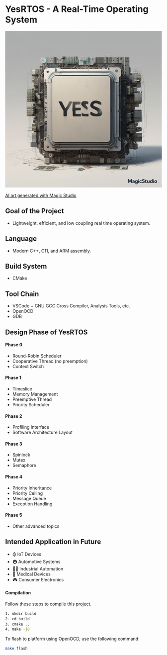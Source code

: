 # YesRTOS - A Real-Time Operating System

![alt text](/docs/images/github_profile.jpg)

[AI art generated with Magic Studio](https://magicstudio.com/ai-art-generator/)

## Goal of the Project
* Lightweight, efficient, and low coupling real time operating system.

## Language
* Modern C++, C11, and ARM assembly.

## Build System
* CMake

## Tool Chain
* VSCode + GNU GCC Cross Compiler, Analysis Tools, etc.
* OpenOCD
* GDB

## Design Phase of YesRTOS
#### Phase 0
* Round-Robin Scheduler
* Cooperative Thread (no preemption)
* Context Switch

#### Phase 1
* Timeslice
* Memory Management
* Preemptive Thread
* Priority Scheduler

#### Phase 2
* Profiling Interface
* Software Architecture Layout

#### Phase 3
* Spinlock
* Mutex
* Semaphore

#### Phase 4
* Priority Inheritance
* Priority Ceiling
* Message Queue
* Exception Handling

#### Phase 5
* Other advanced topics

## Intended Application in Future
* ⌚️ IoT Devices
* 🚇 Automotive Systems
* 👨‍🏭 Industrial Automation
* 🏥 Medical Devices
* 🎮 Consumer Electronics

#### Compilation

  Follow these steps to compile this project.
  ```bash
  1. mkdir build
  2. cd build
  3. cmake ..
  4. make -j8
  ```

  To flash to platform using OpenOCD, use the following command:
  ```bash
  make flash
  ```
